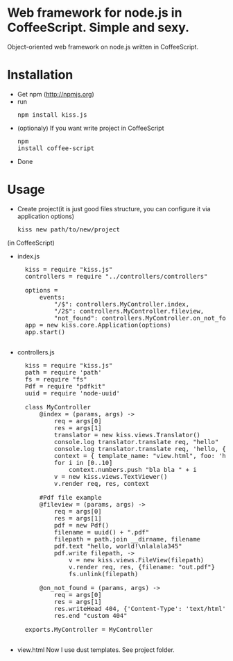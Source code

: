 # Web framework for node.js in CoffeeScript. Simple and sexy.

Object-oriented web framework on node.js written in CoffeeScript.

# Installation

* Get npm (http://npmjs.org)
* run <pre>npm install kiss.js</pre>
* (optionaly) If you want write project in CoffeeScript <pre>npm install coffee-script</pre>
* Done

# Usage

* Create project(it is just good files structure, you can configure it via application options) <pre>kiss new path/to/new/project</pre>

(in CoffeeScript)
* index.js
	<pre>
	kiss = require "kiss.js"
	controllers = require "../controllers/controllers"

	options =
		events:
			"/$": controllers.MyController.index,
			"/2$": controllers.MyController.fileview,
			"not_found": controllers.MyController.on_not_found
	app = new kiss.core.Application(options)
	app.start()
	</pre>
* controllers.js
	<pre>
	kiss = require "kiss.js"
	path = require 'path'
	fs = require "fs"
	Pdf = require "pdfkit"
	uuid = require 'node-uuid'

	class MyController
		@index = (params, args) ->
			req = args[0] 
			res = args[1]
			translator = new kiss.views.Translator()
			console.log translator.translate req, "hello"
			console.log translator.translate req, 'hello, {0}', "Стас"
			context = { template_name: "view.html", foo: 'hello', names: ["Stas", "Boris"], numbers: [], name: -> "Bob " + "Marley"  }
			for i in [0..10]
				context.numbers.push "bla bla " + i
			v = new kiss.views.TextViewer()
			v.render req, res, context

		#Pdf file example
		@fileview = (params, args) ->
			req = args[0]
			res = args[1]
			pdf = new Pdf()
			filename = uuid() + ".pdf"
			filepath = path.join __dirname, filename
			pdf.text "hello, world!\nlalala345"
			pdf.write filepath, ->
				v = new kiss.views.FileView(filepath)
				v.render req, res, {filename: "out.pdf"}
				fs.unlink(filepath)

		@on_not_found = (params, args) ->
			req = args[0]
			res = args[1]
			res.writeHead 404, {'Content-Type': 'text/html'}
			res.end "custom 404"

	exports.MyController = MyController
	</pre>
* view.html
	Now I use dust templates. See project folder.
